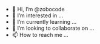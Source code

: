 - 👋 Hi, I’m @zobocode
- 👀 I’m interested in ...
- 🌱 I’m currently learning ...
- 💞️ I’m looking to collaborate on ...
- 📫 How to reach me ...

<!---
zobocode/zobocode is a ✨ special ✨ repository because its `README.md` (this file) appears on your GitHub profile.
You can click the Preview link to take a look at your changes.
--->
